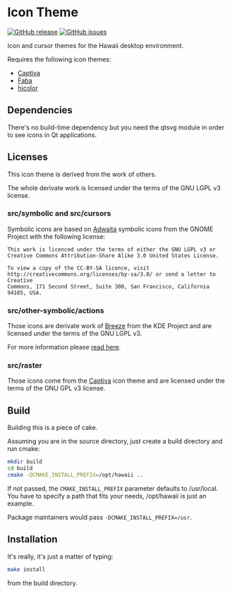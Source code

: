 Icon Theme
==========

[![GitHub release](https://img.shields.io/github/release/hawaii-desktop/hawaii-icon-themes.svg)](https://github.com/hawaii-desktop/hawaii-icon-themes)
[![GitHub issues](https://img.shields.io/github/issues/hawaii-desktop/hawaii-icon-themes.svg)](https://github.com/hawaii-desktop/hawaii-icon-themes/issues)

Icon and cursor themes for the Hawaii desktop environment.

Requires the following icon themes:

* [Captiva](https://github.com/captiva-project/captiva-icon-theme)
* [Faba](https://github.com/moka-project/faba-icon-theme)
* [hicolor](http://cgit.freedesktop.org/xdg/default-icon-theme/)

## Dependencies

There's no build-time dependency but you need the qtsvg module
in order to see icons in Qt applications.

## Licenses

This icon theme is derived from the work of others.

The whole derivate work is licensed under the terms of
the GNU LGPL v3 license.

### src/symbolic and src/cursors

Symbolic icons are based on [Adwaita](https://git.gnome.org/browse/adwaita-icon-theme/) symbolic icons
from the GNOME Project with the following license:

```
This work is licenced under the terms of either the GNU LGPL v3 or
Creative Commons Attribution-Share Alike 3.0 United States License.

To view a copy of the CC-BY-SA licence, visit
http://creativecommons.org/licenses/by-sa/3.0/ or send a letter to Creative
Commons, 171 Second Street, Suite 300, San Francisco, California 94105, USA.
```

### src/other-symbolic/actions

Those icons are derivate work of [Breeze](http://quickgit.kde.org/?p=breeze.git) from
the KDE Project and are licensed under the terms of the GNU LGPL v3.

For more information please [read here](http://quickgit.kde.org/?p=breeze.git&a=blob&f=COPYING-ICONS&o=plain).

### src/raster

Those icons come from the [Captiva](https://github.com/captiva-project/captiva-icon-theme)
icon theme and are licensed under the terms of the GNU GPL v3 license.

## Build

Building this is a piece of cake.

Assuming you are in the source directory, just create a build directory
and run cmake:

```sh
mkdir build
cd build
cmake -DCMAKE_INSTALL_PREFIX=/opt/hawaii ..
```

If not passed, the `CMAKE_INSTALL_PREFIX` parameter defaults to /usr/local.
You have to specify a path that fits your needs, /opt/hawaii is just an example.

Package maintainers would pass `-DCMAKE_INSTALL_PREFIX=/usr`.

## Installation

It's really, it's just a matter of typing:

```sh
make install
```

from the build directory.
